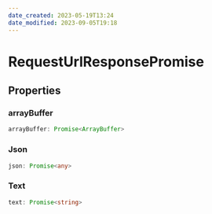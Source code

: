 ```yaml
---
date_created: 2023-05-19T13:24
date_modified: 2023-09-05T19:18
---
```

# RequestUrlResponsePromise

## Properties

### arrayBuffer

```ts
arrayBuffer: Promise<ArrayBuffer>
```

### Json

```ts
json: Promise<any>
```

### Text

```ts
text: Promise<string>
```
